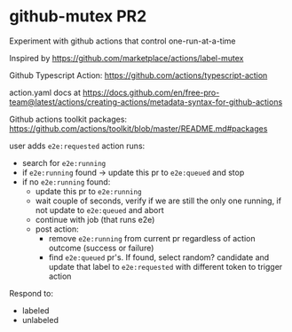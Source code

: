 # github-mutex PR2

Experiment with github actions that control one-run-at-a-time

Inspired by https://github.com/marketplace/actions/label-mutex

Github Typescript Action: https://github.com/actions/typescript-action

action.yaml docs at https://docs.github.com/en/free-pro-team@latest/actions/creating-actions/metadata-syntax-for-github-actions

Github actions toolkit packages:
https://github.com/actions/toolkit/blob/master/README.md#packages

user adds `e2e:requested`
action runs:

-   search for `e2e:running`
-   if `e2e:running` found -> update this pr to `e2e:queued` and stop
-   if no `e2e:running` found:
    -   update this pr to `e2e:running`
    -   wait couple of seconds, verify if we are still the only one running, if not update to `e2e:queued` and abort
    -   continue with job (that runs e2e)
    -   post action:
        -   remove `e2e:running` from current pr regardless of action outcome (success or failure)
        -   find `e2e:queued` pr's. If found, select random? candidate and update that label to `e2e:requested` with different token to trigger action

Respond to:

-   labeled
-   unlabeled
